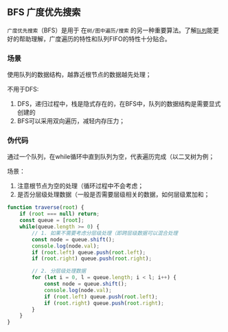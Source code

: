 ## BFS 广度优先搜索

`广度优先搜索`（BFS）是用于 在`树/图中遍历/搜索` 的另一种重要算法。了解[`队列`](./../../dataStructure/queue/index.md)能更好的帮助理解，广度遍历的特性和队列FIFO的特性十分贴合。

### 场景

使用队列的数据结构，越靠近根节点的数据越先处理；

不用于DFS:
1. DFS，递归过程中，栈是隐式存在的，在BFS中，队列的数据结构是需要显式创建的
2. BFS可以采用双向遍历，减轻内存压力；

### 伪代码
通过一个队列，在while循环中直到队列为空，代表遍历完成（以二叉树为例；

场景：
1. 注意根节点为空的处理（循环过程中不会考虑；
2. 是否分层级处理数据（一般是否需要层级相关的数据，如何层级累加和；
```js
function traverse(root) {
    if (root === null) return;
    const queue = [root];
    while(queue.length >= 0) {
        // 1. 如果不需要考虑分层级处理（即跨层级数据可以混合处理
        const node = queue.shift();
        console.log(node.val);
        if (root.left) queue.push(root.left);
        if (root.right) queue.push(root.right);

        // 2. 分层级处理数据
        for (let i = 0, l = queue.length; i < l; i++) {
            const node = queue.shift();
            console.log(node.val);
            if (root.left) queue.push(root.left);
            if (root.right) queue.push(root.right); 
        }
    }
}
```